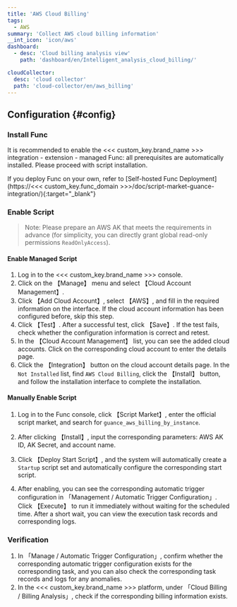 ```yaml
---
title: 'AWS Cloud Billing'
tags: 
  - AWS
summary: 'Collect AWS cloud billing information'
__int_icon: 'icon/aws'
dashboard:
  - desc: 'Cloud billing analysis view'
    path: 'dashboard/en/Intelligent_analysis_cloud_billing/'

cloudCollector:
  desc: 'cloud collector'
  path: 'cloud-collector/en/aws_billing'
---
```


## Configuration {#config}


### Install Func

It is recommended to enable the <<< custom_key.brand_name >>> integration - extension - managed Func: all prerequisites are automatically installed. Please proceed with script installation.

If you deploy Func on your own, refer to [Self-hosted Func Deployment](https://<<< custom_key.func_domain >>>/doc/script-market-guance-integration/){:target="_blank"}

### Enable Script

> Note: Please prepare an AWS AK that meets the requirements in advance (for simplicity, you can directly grant global read-only permissions `ReadOnlyAccess`).

#### Enable Managed Script

1. Log in to the <<< custom_key.brand_name >>> console.
2. Click on the 【Manage】 menu and select 【Cloud Account Management】.
3. Click 【Add Cloud Account】, select 【AWS】, and fill in the required information on the interface. If the cloud account information has been configured before, skip this step.
4. Click 【Test】. After a successful test, click 【Save】. If the test fails, check whether the configuration information is correct and retest.
5. In the 【Cloud Account Management】 list, you can see the added cloud accounts. Click on the corresponding cloud account to enter the details page.
6. Click the 【Integration】 button on the cloud account details page. In the `Not Installed` list, find `AWS Cloud Billing`, click the 【Install】 button, and follow the installation interface to complete the installation.

#### Manually Enable Script

1. Log in to the Func console, click 【Script Market】, enter the official script market, and search for `guance_aws_billing_by_instance`.

2. After clicking 【Install】, input the corresponding parameters: AWS AK ID, AK Secret, and account name.

3. Click 【Deploy Start Script】, and the system will automatically create a `Startup` script set and automatically configure the corresponding start script.

4. After enabling, you can see the corresponding automatic trigger configuration in 「Management / Automatic Trigger Configuration」. Click 【Execute】 to run it immediately without waiting for the scheduled time. After a short wait, you can view the execution task records and corresponding logs.


### Verification

1. In 「Manage / Automatic Trigger Configuration」, confirm whether the corresponding automatic trigger configuration exists for the corresponding task, and you can also check the corresponding task records and logs for any anomalies.
2. In the <<< custom_key.brand_name >>> platform, under 「Cloud Billing / Billing Analysis」, check if the corresponding billing information exists.